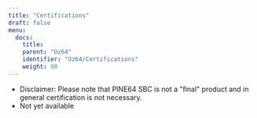 ```yaml
---
title: "Certifications"
draft: false
menu:
  docs:
    title:
    parent: "Oz64"
    identifier: "Oz64/Certifications"
    weight: 98
---
```


* Disclaimer: Please note that PINE64 SBC is not a "final" product and in general certification is not necessary.
* Not yet available
